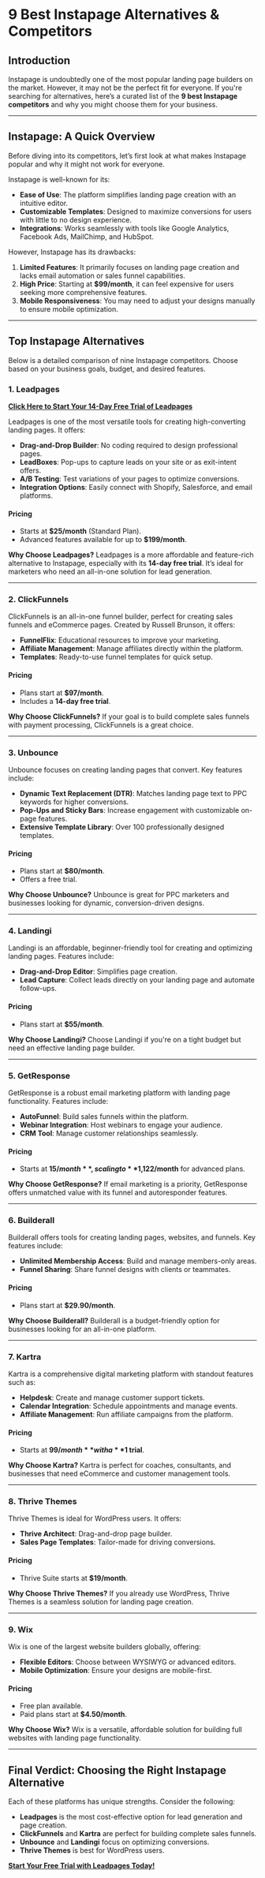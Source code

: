# 9 Best Instapage Alternatives & Competitors

## Introduction

Instapage is undoubtedly one of the most popular landing page builders on the market. However, it may not be the perfect fit for everyone. If you're searching for alternatives, here’s a curated list of the **9 best Instapage competitors** and why you might choose them for your business.

---

## Instapage: A Quick Overview

Before diving into its competitors, let’s first look at what makes Instapage popular and why it might not work for everyone.

Instapage is well-known for its:

- **Ease of Use**: The platform simplifies landing page creation with an intuitive editor.
- **Customizable Templates**: Designed to maximize conversions for users with little to no design experience.
- **Integrations**: Works seamlessly with tools like Google Analytics, Facebook Ads, MailChimp, and HubSpot.

However, Instapage has its drawbacks:

1. **Limited Features**: It primarily focuses on landing page creation and lacks email automation or sales funnel capabilities.
2. **High Price**: Starting at **$99/month**, it can feel expensive for users seeking more comprehensive features.
3. **Mobile Responsiveness**: You may need to adjust your designs manually to ensure mobile optimization.

---

## Top Instapage Alternatives

Below is a detailed comparison of nine Instapage competitors. Choose based on your business goals, budget, and desired features.

### 1. **Leadpages**

[**Click Here to Start Your 14-Day Free Trial of Leadpages**](https://bit.ly/LEadPages)

Leadpages is one of the most versatile tools for creating high-converting landing pages. It offers:

- **Drag-and-Drop Builder**: No coding required to design professional pages.
- **LeadBoxes**: Pop-ups to capture leads on your site or as exit-intent offers.
- **A/B Testing**: Test variations of your pages to optimize conversions.
- **Integration Options**: Easily connect with Shopify, Salesforce, and email platforms.

#### Pricing
- Starts at **$25/month** (Standard Plan).
- Advanced features available for up to **$199/month**.

**Why Choose Leadpages?**
Leadpages is a more affordable and feature-rich alternative to Instapage, especially with its **14-day free trial**. It’s ideal for marketers who need an all-in-one solution for lead generation.

---

### 2. **ClickFunnels**

ClickFunnels is an all-in-one funnel builder, perfect for creating sales funnels and eCommerce pages. Created by Russell Brunson, it offers:

- **FunnelFlix**: Educational resources to improve your marketing.
- **Affiliate Management**: Manage affiliates directly within the platform.
- **Templates**: Ready-to-use funnel templates for quick setup.

#### Pricing
- Plans start at **$97/month**.
- Includes a **14-day free trial**.

**Why Choose ClickFunnels?**
If your goal is to build complete sales funnels with payment processing, ClickFunnels is a great choice.

---

### 3. **Unbounce**

Unbounce focuses on creating landing pages that convert. Key features include:

- **Dynamic Text Replacement (DTR)**: Matches landing page text to PPC keywords for higher conversions.
- **Pop-Ups and Sticky Bars**: Increase engagement with customizable on-page features.
- **Extensive Template Library**: Over 100 professionally designed templates.

#### Pricing
- Plans start at **$80/month**.
- Offers a free trial.

**Why Choose Unbounce?**
Unbounce is great for PPC marketers and businesses looking for dynamic, conversion-driven designs.

---

### 4. **Landingi**

Landingi is an affordable, beginner-friendly tool for creating and optimizing landing pages. Features include:

- **Drag-and-Drop Editor**: Simplifies page creation.
- **Lead Capture**: Collect leads directly on your landing page and automate follow-ups.

#### Pricing
- Plans start at **$55/month**.

**Why Choose Landingi?**
Choose Landingi if you're on a tight budget but need an effective landing page builder.

---

### 5. **GetResponse**

GetResponse is a robust email marketing platform with landing page functionality. Features include:

- **AutoFunnel**: Build sales funnels within the platform.
- **Webinar Integration**: Host webinars to engage your audience.
- **CRM Tool**: Manage customer relationships seamlessly.

#### Pricing
- Starts at **$15/month**, scaling to **$1,122/month** for advanced plans.

**Why Choose GetResponse?**
If email marketing is a priority, GetResponse offers unmatched value with its funnel and autoresponder features.

---

### 6. **Builderall**

Builderall offers tools for creating landing pages, websites, and funnels. Key features include:

- **Unlimited Membership Access**: Build and manage members-only areas.
- **Funnel Sharing**: Share funnel designs with clients or teammates.

#### Pricing
- Plans start at **$29.90/month**.

**Why Choose Builderall?**
Builderall is a budget-friendly option for businesses looking for an all-in-one platform.

---

### 7. **Kartra**

Kartra is a comprehensive digital marketing platform with standout features such as:

- **Helpdesk**: Create and manage customer support tickets.
- **Calendar Integration**: Schedule appointments and manage events.
- **Affiliate Management**: Run affiliate campaigns from the platform.

#### Pricing
- Starts at **$99/month** with a **$1 trial**.

**Why Choose Kartra?**
Kartra is perfect for coaches, consultants, and businesses that need eCommerce and customer management tools.

---

### 8. **Thrive Themes**

Thrive Themes is ideal for WordPress users. It offers:

- **Thrive Architect**: Drag-and-drop page builder.
- **Sales Page Templates**: Tailor-made for driving conversions.

#### Pricing
- Thrive Suite starts at **$19/month**.

**Why Choose Thrive Themes?**
If you already use WordPress, Thrive Themes is a seamless solution for landing page creation.

---

### 9. **Wix**

Wix is one of the largest website builders globally, offering:

- **Flexible Editors**: Choose between WYSIWYG or advanced editors.
- **Mobile Optimization**: Ensure your designs are mobile-first.

#### Pricing
- Free plan available.
- Paid plans start at **$4.50/month**.

**Why Choose Wix?**
Wix is a versatile, affordable solution for building full websites with landing page functionality.

---

## Final Verdict: Choosing the Right Instapage Alternative

Each of these platforms has unique strengths. Consider the following:

- **Leadpages** is the most cost-effective option for lead generation and page creation.
- **ClickFunnels** and **Kartra** are perfect for building complete sales funnels.
- **Unbounce** and **Landingi** focus on optimizing conversions.
- **Thrive Themes** is best for WordPress users.

[**Start Your Free Trial with Leadpages Today!**](https://bit.ly/LEadPages)
